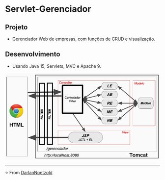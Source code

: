 # Servlet-Gerenciador

## Projeto
* Gerenciador Web de empresas, com funções de CRUD e visualização.

## Desenvolvimento
* Usando Java 15, Servlets, MVC e Apache 9.


<p align="center"> <img src="https://github.com/DarlanNoetzold/Servlet-Gerenciador/blob/main/gerenciador01.jpg" />

  ---
  
  ⭐️ From [DarlanNoetzold](https://github.com/DarlanNoetzold)
